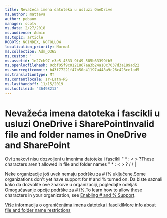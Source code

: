 ```yaml
---
title: Nevažeća imena datoteka u usluzi OneDrive
ms.author: matteva
author: pebaum
manager: scotv
ms.date: 2/27/2018
ms.audience: Admin
ms.topic: article
ROBOTS: NOINDEX, NOFOLLOW
localization_priority: Normal
ms.collection: Adm_O365
ms.custom: ''
ms.assetid: 1e27cb97-e3e5-4533-9f49-585b63399fb5
ms.openlocfilehash: 0cbf05f9c0121867aa3b24a10c7037d3a189ad22
ms.sourcegitcommit: b43f77221f47b50c41197a448a9c26c423ce1ad5
ms.translationtype: MT
ms.contentlocale: sr-Latn-RS
ms.lasthandoff: 11/15/2019
ms.locfileid: "36498213"
---
```

# <a name="invalid-file-and-folder-names-in-onedrive-and-sharepoint"></a><span data-ttu-id="e5f21-102">Nevažeća imena datoteka i fascikli u usluzi OneDrive i SharePoint</span><span class="sxs-lookup"><span data-stu-id="e5f21-102">Invalid file and folder names in OneDrive and SharePoint</span></span>

<span data-ttu-id="e5f21-103">Ovi znakovi nisu dozvoljeni u imenima datoteka i fascikli " \* : \< \> ?</span><span class="sxs-lookup"><span data-stu-id="e5f21-103">These characters aren't allowed in file and folder names " \* : \< \> ?</span></span> <span data-ttu-id="e5f21-104">/ \ |</span><span class="sxs-lookup"><span data-stu-id="e5f21-104"></span></span> 
  
<span data-ttu-id="e5f21-105">Neke organizacije još uvek nemaju podršku za # i% uključene.</span><span class="sxs-lookup"><span data-stu-id="e5f21-105">Some organizations don't yet have support for # and % turned on.</span></span> <span data-ttu-id="e5f21-106">Da biste saznali kako da dozvolite ove znakove u organizaciji, pogledajte odeljak [Omogućavanje opcije podrške za # i%](https://go.microsoft.com/fwlink/?linkid=862611).</span><span class="sxs-lookup"><span data-stu-id="e5f21-106">To learn how to allow these characters in your organization, see [Enabling # and % Support](https://go.microsoft.com/fwlink/?linkid=862611).</span></span> 
  
[<span data-ttu-id="e5f21-107">Više informacija o ograničenjima imena datoteka i fascikli</span><span class="sxs-lookup"><span data-stu-id="e5f21-107">More info about file and folder name restrictions</span></span>](https://go.microsoft.com/fwlink/?linkid=866430)
  

